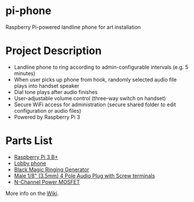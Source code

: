 # pi-phone
Raspberry Pi-powered landline phone for art installation

# Project Description
- Landline phone to ring according to admin-configurable intervals (e.g. 5 minutes)
- When user picks up phone from hook, randomly selected audio file plays into handset speaker
- Dial tone plays after audio finishes
- User-adjustable volume control (three-way switch on handset)
- Secure WiFi access for administration (secure shared folder to edit configuration or audio files)
- Powered by Raspberry Pi 3

# Parts List
- [Raspberry Pi 3 B+](https://www.raspberrypi.org/products/raspberry-pi-3-model-b-plus/)
- [Lobby phone](https://www.ebay.com/itm/312064869534)
- [Black Magic Ringing Generator](https://www.ebay.com/itm/122310636850)
- [Male 1/8" (3.5mm) 4 Pole Audio Plug with Screw terminals](https://tinkersphere.com/audio/2511-male-18-35mm-4-pole-audio-plug-with-screw-terminals.html)
- [N-Channel Power MOSFET](https://tinkersphere.com/power/434-n-channel-power-mosfet-30v-60a.html)


More info on the [Wiki](https://github.com/jonathanbfriedman/pi-phone/wiki).
